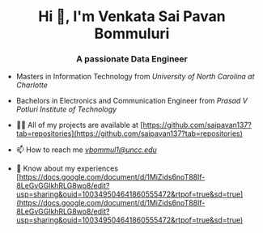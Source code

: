 <h1 align="center">Hi 👋, I'm Venkata Sai Pavan Bommuluri</h1>
<h3 align="center">A passionate Data Engineer</h3>

- Masters in Information Technology from *University of North Carolina at Charlotte*

- Bachelors in Electronics and Communication Engineer from *Prasad V Potluri Institute of Technology*

- 👨‍💻 All of my projects are available at [https://github.com/saipavan137?tab=repositories](https://github.com/saipavan137?tab=repositories)

- 📫 How to reach me *vbommul1@uncc.edu*

- 📄 Know about my experiences [https://docs.google.com/document/d/1MiZids6noT88lf-8LeGvGGlkhRLG8wo8/edit?usp=sharing&ouid=100349504641860555472&rtpof=true&sd=true](https://docs.google.com/document/d/1MiZids6noT88lf-8LeGvGGlkhRLG8wo8/edit?usp=sharing&ouid=100349504641860555472&rtpof=true&sd=true)
